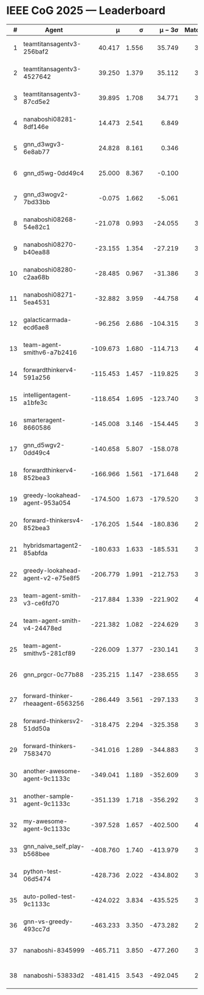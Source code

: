 # IEEE CoG 2025 — Leaderboard

| # | Agent | μ | σ | μ − 3σ | Matches | Updated |
|---:|---|---:|---:|---:|---:|---|
| 1 | teamtitansagentv3-256baf2 | 40.417 | 1.556 | 35.749 | 3780 | 2025-08-29 13:59 |
| 2 | teamtitansagentv3-4527642 | 39.250 | 1.379 | 35.112 | 3880 | 2025-08-29 13:59 |
| 3 | teamtitansagentv3-87cd5e2 | 39.895 | 1.708 | 34.771 | 3560 | 2025-08-29 13:59 |
| 4 | nanaboshi08281-8df146e | 14.473 | 2.541 | 6.849 | 126 | 2025-08-29 13:59 |
| 5 | gnn_d3wgv3-6e8ab77 | 24.828 | 8.161 | 0.346 | 118 | 2025-08-29 13:59 |
| 6 | gnn_d5wg-0dd49c4 | 25.000 | 8.367 | -0.100 | 80 | 2025-08-29 13:59 |
| 7 | gnn_d3wogv2-7bd33bb | -0.075 | 1.662 | -5.061 | 164 | 2025-08-29 13:59 |
| 8 | nanaboshi08268-54e82c1 | -21.078 | 0.993 | -24.055 | 3680 | 2025-08-29 13:59 |
| 9 | nanaboshi08270-b40ea88 | -23.155 | 1.354 | -27.219 | 3920 | 2025-08-29 13:59 |
| 10 | nanaboshi08280-c2aa68b | -28.485 | 0.967 | -31.386 | 3340 | 2025-08-29 13:59 |
| 11 | nanaboshi08271-5ea4531 | -32.882 | 3.959 | -44.758 | 4180 | 2025-08-29 13:59 |
| 12 | galacticarmada-ecd6ae8 | -96.256 | 2.686 | -104.315 | 3820 | 2025-08-29 13:59 |
| 13 | team-agent-smithv6-a7b2416 | -109.673 | 1.680 | -114.713 | 4020 | 2025-08-29 13:59 |
| 14 | forwardthinkerv4-591a256 | -115.453 | 1.457 | -119.825 | 3250 | 2025-08-29 13:59 |
| 15 | intelligentagent-a1bfe3c | -118.654 | 1.695 | -123.740 | 3476 | 2025-08-29 13:59 |
| 16 | smarteragent-8660586 | -145.008 | 3.146 | -154.445 | 3056 | 2025-08-29 13:59 |
| 17 | gnn_d5wgv2-0dd49c4 | -140.658 | 5.807 | -158.078 | 120 | 2025-08-29 13:59 |
| 18 | forwardthinkerv4-852bea3 | -166.966 | 1.561 | -171.648 | 2739 | 2025-08-29 13:59 |
| 19 | greedy-lookahead-agent-953a054 | -174.500 | 1.673 | -179.520 | 3434 | 2025-08-29 13:59 |
| 20 | forward-thinkersv4-852bea3 | -176.205 | 1.544 | -180.836 | 2924 | 2025-08-29 13:59 |
| 21 | hybridsmartagent2-85abfda | -180.633 | 1.633 | -185.531 | 3385 | 2025-08-29 13:59 |
| 22 | greedy-lookahead-agent-v2-e75e8f5 | -206.779 | 1.991 | -212.753 | 3606 | 2025-08-29 13:59 |
| 23 | team-agent-smith-v3-ce6fd70 | -217.884 | 1.339 | -221.902 | 4138 | 2025-08-29 13:59 |
| 24 | team-agent-smith-v4-24478ed | -221.382 | 1.082 | -224.629 | 3398 | 2025-08-29 13:59 |
| 25 | team-agent-smithv5-281cf89 | -226.009 | 1.377 | -230.141 | 3860 | 2025-08-29 13:59 |
| 26 | gnn_prgcr-0c77b88 | -235.215 | 1.147 | -238.655 | 3550 | 2025-08-29 13:59 |
| 27 | forward-thinker-rheaagent-6563256 | -286.449 | 3.561 | -297.133 | 3262 | 2025-08-29 13:59 |
| 28 | forward-thinkersv2-51dd50a | -318.475 | 2.294 | -325.358 | 3562 | 2025-08-29 13:59 |
| 29 | forward-thinkers-7583470 | -341.016 | 1.289 | -344.883 | 3660 | 2025-08-29 13:59 |
| 30 | another-awesome-agent-9c1133c | -349.041 | 1.189 | -352.609 | 3380 | 2025-08-29 13:59 |
| 31 | another-sample-agent-9c1133c | -351.139 | 1.718 | -356.292 | 3940 | 2025-08-29 13:59 |
| 32 | my-awesome-agent-9c1133c | -397.528 | 1.657 | -402.500 | 4040 | 2025-08-29 13:59 |
| 33 | gnn_naive_self_play-b568bee | -408.760 | 1.740 | -413.979 | 3120 | 2025-08-29 13:59 |
| 34 | python-test-06d5474 | -428.736 | 2.022 | -434.802 | 3250 | 2025-08-29 13:59 |
| 35 | auto-polled-test-9c1133c | -424.022 | 3.834 | -435.525 | 3900 | 2025-08-29 13:59 |
| 36 | gnn-vs-greedy-493cc7d | -463.233 | 3.350 | -473.282 | 2840 | 2025-08-29 13:59 |
| 37 | nanaboshi-8345999 | -465.711 | 3.850 | -477.260 | 3080 | 2025-08-29 13:59 |
| 38 | nanaboshi-53833d2 | -481.415 | 3.543 | -492.045 | 2820 | 2025-08-29 13:59 |
